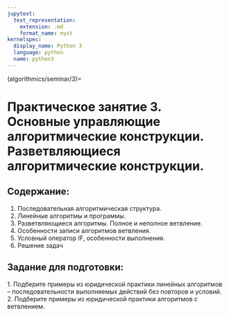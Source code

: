 ```yaml
---
jupytext:
  text_representation:
    extension: .md
    format_name: myst
kernelspec:
  display_name: Python 3
  language: python
  name: python3
---
```


(algorithmics/seminar/3)=
# Практическое занятие 3. Основные управляющие алгоритмические конструкции. Разветвляющиеся алгоритмические конструкции.

## Содержание:
1. Последовательная алгоритмическая структура.
2. Линейные алгоритмы и программы.
3. Разветвляющиеся алгоритмы. Полное и неполное ветвление.
4. Особенности записи алгоритмов ветвления.
5. Условный оператор IF, особенности выполнения.
6. Решение задач

## Задание для подготовки:
1. Подберите примеры из юридической практики линейных алгоритмов – последовательности выполняемых действий без повторов и условий.
2. Подберите примеры из юридической практики алгоритмов с ветвлением.
